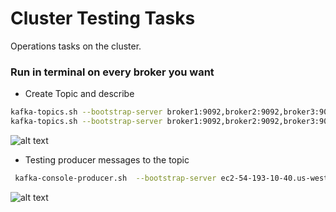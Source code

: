 

# Cluster Testing Tasks
Operations tasks on the cluster.

### Run in terminal on every broker you want

* Create Topic and describe
```bash
kafka-topics.sh --bootstrap-server broker1:9092,broker2:9092,broker3:9092 --create --topic TpItauAgencia --replication-factor 3 --partitions 1
kafka-topics.sh --bootstrap-server broker1:9092,broker2:9092,broker3:9092 --describe --topic TpItauAgencia
```
![alt text](https://achong.blob.core.windows.net/gitimages/create_topic.PNG)



* Testing producer messages to the topic
```bash
 kafka-console-producer.sh  --bootstrap-server ec2-54-193-10-40.us-west-1.compute.amazonaws.com:9092 --topic TpItauCliente
```
![alt text](https://achong.blob.core.windows.net/gitimages/producemessage.PNG)





